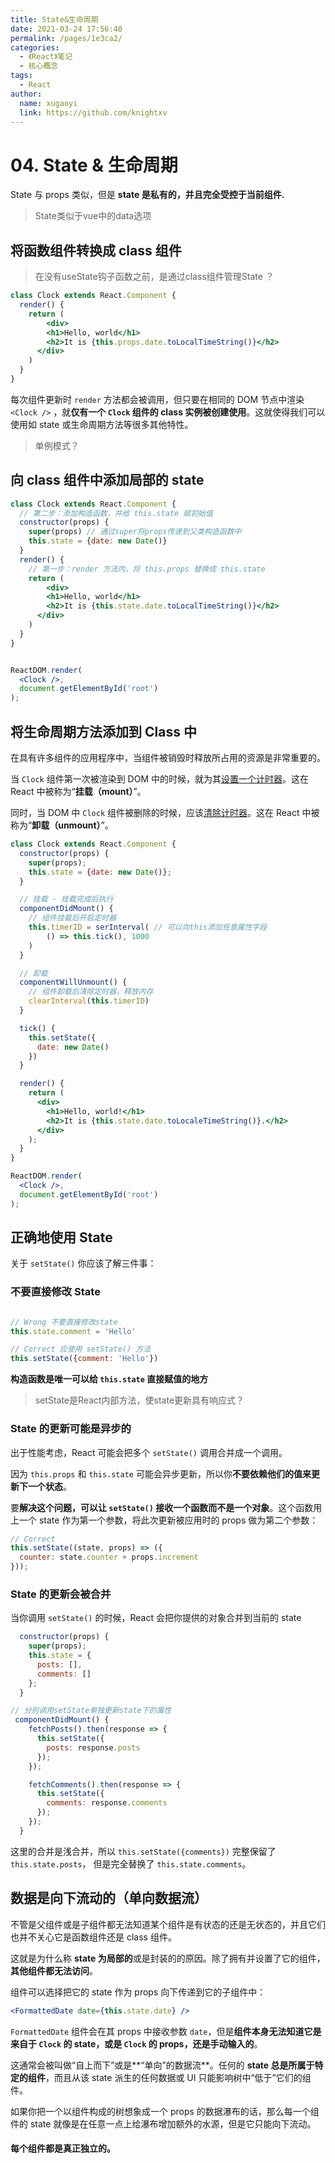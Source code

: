 ```yaml
---
title: State&生命周期
date: 2021-03-24 17:56:40
permalink: /pages/1e3ca2/
categories: 
  - 《React》笔记
  - 核心概念
tags: 
  - React
author: 
  name: xugaoyi
  link: https://github.com/knightxv
---
```

# 04. State & 生命周期

State 与 props 类似，但是 **state 是私有的，并且完全受控于当前组件.**

> State类似于vue中的data选项



## 将函数组件转换成 class 组件

> 在没有useState钩子函数之前，是通过class组件管理State ？

```jsx
class Clock extends React.Component {
  render() {
    return (
    	<div>
      	<h1>Hello, world</h1>
        <h2>It is {this.props.date.toLocalTimeString()}</h2>
      </div>
    )
  }
}
```

每次组件更新时 `render` 方法都会被调用，但只要在相同的 DOM 节点中渲染 `<Clock />` ，就**仅有一个 `Clock` 组件的 class 实例被创建使用**。这就使得我们可以使用如 state 或生命周期方法等很多其他特性。

> 单例模式？



## 向 class 组件中添加局部的 state

```jsx
class Clock extends React.Component {
  // 第二步：添加构造函数，并给 this.state 赋初始值
  constructor(props) {
    super(props) // 通过super将props传递到父类构造函数中
    this.state = {date: new Date()}
  }
  render() {
    // 第一步：render 方法内，将 this.props 替换成 this.state
    return (
    	<div>
      	<h1>Hello, world</h1>
        <h2>It is {this.state.date.toLocalTimeString()}</h2>
      </div>
    )
  }
}


ReactDOM.render(
  <Clock />,
  document.getElementById('root')
);
```



## 将生命周期方法添加到 Class 中

在具有许多组件的应用程序中，当组件被销毁时释放所占用的资源是非常重要的。

当 `Clock` 组件第一次被渲染到 DOM 中的时候，就为其[设置一个计时器](https://developer.mozilla.org/en-US/docs/Web/API/WindowTimers/setInterval)。这在 React 中被称为“**挂载（mount）**”。

同时，当 DOM 中 `Clock` 组件被删除的时候，应该[清除计时器](https://developer.mozilla.org/en-US/docs/Web/API/WindowTimers/clearInterval)。这在 React 中被称为“**卸载（unmount）**”。

```jsx
class Clock extends React.Component {
  constructor(props) {
    super(props);
    this.state = {date: new Date()};
  }

  // 挂载 - 挂载完成后执行
  componentDidMount() {
    // 组件挂载后开启定时器
    this.timerID = serInterval( // 可以向this添加任意属性字段
    	() => this.tick(), 1000
    )
  }

  // 卸载
  componentWillUnmount() {
    // 组件卸载后清除定时器，释放内存
    clearInterval(this.timerID)
  }

  tick() {
    this.setState({
      date: new Date()
    })
  }

  render() {
    return (
      <div>
        <h1>Hello, world!</h1>
        <h2>It is {this.state.date.toLocaleTimeString()}.</h2>
      </div>
    );
  }
}

ReactDOM.render(
  <Clock />,
  document.getElementById('root')
);
```



## 正确地使用 State

关于 `setState()` 你应该了解三件事：

### 不要直接修改 State

```jsx

// Wrong 不要直接修改state
this.state.comment = 'Hello'

// Correct 应使用 setState() 方法
this.setState({comment: 'Hello'})
```

**构造函数是唯一可以给 `this.state` 直接赋值的地方**

> setState是React内部方法，使state更新具有响应式？



### State 的更新可能是异步的

出于性能考虑，React 可能会把多个 `setState()` 调用合并成一个调用。

因为 `this.props` 和 `this.state` 可能会异步更新，所以你**不要依赖他们的值来更新下一个状态**。

要**解决这个问题，可以让 `setState()` 接收一个函数而不是一个对象**。这个函数用上一个 state 作为第一个参数，将此次更新被应用时的 props 做为第二个参数：

```jsx
// Correct
this.setState((state, props) => ({
  counter: state.counter + props.increment
}));
```



### State 的更新会被合并

当你调用 `setState()` 的时候，React 会把你提供的对象合并到当前的 state

```jsx
  constructor(props) {
    super(props);
    this.state = {
      posts: [],
      comments: []
    };
  }

// 分别调用setState单独更新state下的属性
 componentDidMount() {
    fetchPosts().then(response => {
      this.setState({
        posts: response.posts
      });
    });

    fetchComments().then(response => {
      this.setState({
        comments: response.comments
      });
    });
  }
```

这里的合并是浅合并，所以 `this.setState({comments})` 完整保留了 `this.state.posts`， 但是完全替换了 `this.state.comments`。



## 数据是向下流动的（单向数据流）

不管是父组件或是子组件都无法知道某个组件是有状态的还是无状态的，并且它们也并不关心它是函数组件还是 class 组件。

这就是为什么称 **state 为局部的**或是封装的的原因。除了拥有并设置了它的组件，**其他组件都无法访问**。

组件可以选择把它的 state 作为 props 向下传递到它的子组件中：

```jsx
<FormattedDate date={this.state.date} />
```

`FormattedDate` 组件会在其 props 中接收参数 `date`，但是**组件本身无法知道它是来自于 `Clock` 的 state，或是 `Clock` 的 props，还是手动输入的**。



这通常会被叫做“自上而下”或是**“单向”的数据流**。任何的 **state 总是所属于特定的组件**，而且从该 state 派生的任何数据或 UI 只能影响树中“低于”它们的组件。

如果你把一个以组件构成的树想象成一个 props 的数据瀑布的话，那么每一个组件的 state 就像是在任意一点上给瀑布增加额外的水源，但是它只能向下流动。

#### 每个组件都是真正独立的。
